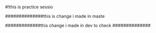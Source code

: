 #!this is practice sessio


##############this is change i made in maste




#############this change i made in dev to check ##############
